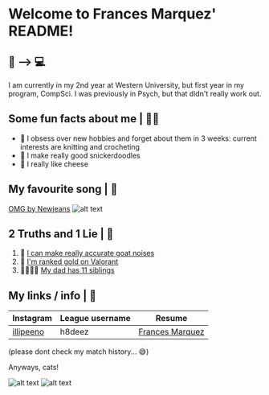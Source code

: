# Welcome to Frances Marquez' README!
## 🧠 --> 💻
I am currently in my 2nd year at Western University, but first year in my program, CompSci.
I was previously in Psych, but that didn't really work out.

## Some fun facts about me | 👩‍🦰
- 🧶 I obsess over new hobbies and forget about them in 3 weeks: current interests are knitting and crocheting
- 🍪 I make really good snickerdoodles
- 🧀 I really like cheese

## My favourite song | 🎵
[OMG by Newjeans](https://youtu.be/_ZAgIHmHLdc)
![alt text](https://i.ytimg.com/vi/EbDFBY1edfs/hqdefault.jpg?sqp=-oaymwEiCKgBEF5IWvKriqkDFQgBFQAAAAAYASUAAMhCPQCAokN4AQ==&rs=AOn4CLC_gEZqZYWNXgi0iD8CJcZo_CwvPA)

## 2 Truths and 1 Lie | 🤫
1. 🐐 [I can make really accurate goat noises](https://www.westminster-abbey.org/media/4095/truth.jpg?anchor=center&mode=crop&width=1024&height=512&rnd=132084410060000000)
2. 🔫 [I'm ranked gold on Valorant](https://www.looper.com/img/gallery/the-untold-truth-of-pinocchio/intro-1637802137.jpg) 
3. 👨‍👩‍👧‍👦 [My dad has 11 siblings](https://www.westminster-abbey.org/media/4095/truth.jpg?anchor=center&mode=crop&width=1024&height=512&rnd=132084410060000000)

## My links / info | 🔗
| Instagram | League username | Resume |
| --------------- | --------------- | --------------- |
| [illipeeno](https://www.instagram.com/illipeeno/) | h8deez | [Frances Marquez](https://docs.google.com/document/d/1UPeRcQeEpy6xRTO5DnDaxsrXbSUQbp_UjgQqmYgedpA/edit?usp=sharing) |

(please dont check my match history... 😅)

Anyways, cats!

![alt text](https://www.transparentpng.com/thumb/cat/2ZPZNa-cat-free-download.png)
![alt text](https://www.freepnglogos.com/uploads/cat-png/cat-boarding-24.png)
